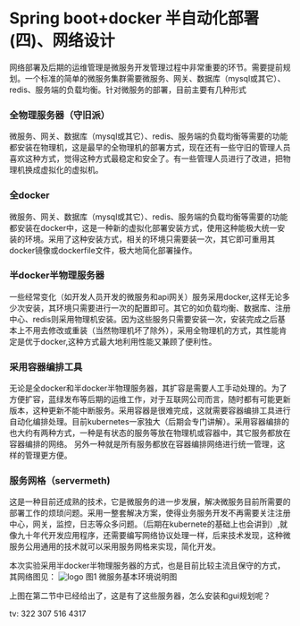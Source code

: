
#  Spring boot+docker 半自动化部署(四)、网络设计
网络部署及后期的运维管理是微服务开发管理过程中非常重要的环节。需要提前规划。一个标准的简单的微服务集群需要微服务、网关、数据库（mysql或其它）、redis、服务端的负载均衡。针对微服务的部署，目前主要有几种形式

### 全物理服务器（守旧派）
  微服务、网关、数据库（mysql或其它）、redis、服务端的负载均衡等需要的功能都安装在物理机，这是最早的全物理机的部署方式，现在还有一些守旧的管理人员喜欢这种方式，觉得这种方式最稳定和安全了。有一些管理人员进行了改进，把物理机换成虚拟化的虚拟机。

### 全docker
  微服务、网关、数据库（mysql或其它）、redis、服务端的负载均衡等需要的功能都安装在docker中，这是一种新的虚拟化部署安装方式，使用这种能极大统一安装的环境。采用了这种安装方式，相关的环境只需要装一次，其它即可重用其docker镜像或dockerfile文件，极大地简化部署操作。

### 半docker半物理服务器
 一些经常变化（如开发人员开发的微服务和api网关）服务采用docker,这样无论多少次安装，其环境只需要进行一次的配置即可。其它的如负载均衡、数据库、注册中心、redis则采用物理机安装。因为这些服务只需要安装一次，安装完成之后基本上不用去修改或重装（当然物理机坏了除外），采用全物理机的方式，其性能肯定是优于docker,这种方式最大地利用性能又兼顾了便利性。

 ### 采用容器编排工具
无论是全docker和半docker半物理服务器，其扩容是需要人工手动处理的。为了方便扩容，蓝绿发布等后期的运维工作，对于互联网公司而言，随时都有可能更新版本，这种更新不能中断服务。采用容器是很难完成，这就需要容器编排工具进行自动化编排处理。目前kubernetes一家独大（后期会专门讲解）。采用容器编排的也大约有两种方式，一种是有状态的服务等放在物理机或容器中，其它服务都放在容器编排的网络。 另外一种就是所有服务都放在容器编排网络进行统一管理，这样的管理更方便。

### 服务网格（servermeth)
 这是一种目前还成熟的技术，它是微服务的进一步发展，解决微服务目前所需要的部署工作的烦琐问题。采用一整套解决方案，使得业务服务开发不再需要关注注册中心，网关，监控，日志等众多问题。（后期在kubernete的基础上也会讲到）,就像九十年代开发应用程序，还需要编写网络协议处理一样，后来技术发现，这种微服务公用通用的技术就可以采用服务网格来实现，简化开发。


本次实验采用半docker半物理服务器的方式，也是目前比较主流且保守的方式，其网络图见：
![logo](https://github.com/mgicode/mgicode-k8s-shell/blob/master/doc/01pic/20171122-1423002x.png)
图1 微服务基本环境说明图


上图在第二节中已经给出了，这是有了这些服务器，怎么安装和gui规划呢？




tv:
322 307 516 
4317
